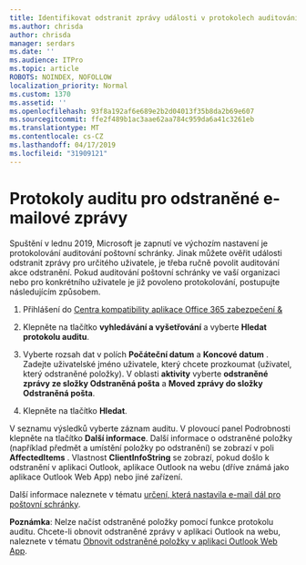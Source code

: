 ```yaml
---
title: Identifikovat odstranit zprávy události v protokolech auditování
ms.author: chrisda
author: chrisda
manager: serdars
ms.date: ''
ms.audience: ITPro
ms.topic: article
ROBOTS: NOINDEX, NOFOLLOW
localization_priority: Normal
ms.custom: 1370
ms.assetid: ''
ms.openlocfilehash: 93f8a192af6e689e2b2d04013f35b8da2b69e607
ms.sourcegitcommit: ffe2f489b1ac3aae62aa784c959da6a41c3261eb
ms.translationtype: MT
ms.contentlocale: cs-CZ
ms.lasthandoff: 04/17/2019
ms.locfileid: "31909121"
---
```

# <a name="audit-logs-for-deleted-email-messages"></a>Protokoly auditu pro odstraněné e-mailové zprávy

Spuštění v lednu 2019, Microsoft je zapnutí ve výchozím nastavení je protokolování auditování poštovní schránky. Jinak můžete ověřit události odstranit zprávy pro určitého uživatele, je třeba ručně povolit auditování akce odstranění. Pokud auditování poštovní schránky ve vaší organizaci nebo pro konkrétního uživatele je již povoleno protokolování, postupujte následujícím způsobem.

1. Přihlášení do [Centra kompatibility aplikace Office 365 zabezpečení &](https://protection.office.com/)

2. Klepněte na tlačítko **vyhledávání a vyšetřování** a vyberte **Hledat protokolu auditu**.

3. Vyberte rozsah dat v polích **Počáteční datum** a **Koncové datum** . Zadejte uživatelské jméno uživatele, který chcete prozkoumat (uživatel, který odstraněné položky). V oblasti **aktivity** vyberte **odstraněné zprávy ze složky Odstraněná pošta** a **Moved zprávy do složky Odstraněná pošta**.

4. Klepněte na tlačítko **Hledat**.

V seznamu výsledků vyberte záznam auditu. V plovoucí panel Podrobnosti klepněte na tlačítko **Další informace**. Další informace o odstraněné položky (například předmět a umístění položky po odstranění) se zobrazí v poli **AffectedItems** . Vlastnost **ClientInfoString** se zobrazí, pokud došlo k odstranění v aplikaci Outlook, aplikace Outlook na webu (dříve známá jako aplikace Outlook Web App) nebo jiné zařízení.

Další informace naleznete v tématu [určení, která nastavila e-mail dál pro poštovní schránky](https://docs.microsoft.com/office365/securitycompliance/auditing-troubleshooting-scenarios#determining-if-a-user-deleted-email-items).

**Poznámka**: Nelze načíst odstraněné položky pomocí funkce protokolu auditu. Chcete-li obnovit odstraněné zprávy v aplikaci Outlook na webu, naleznete v tématu [Obnovit odstraněné položky v aplikaci Outlook Web App](https://support.office.com/article/C3D8FC15-EEEF-4F1C-81DF-E27964B7EDD4).
